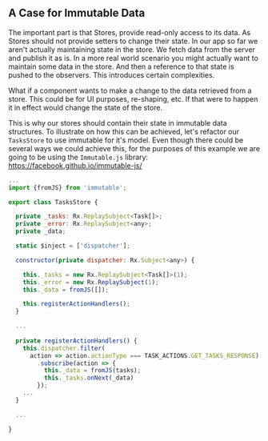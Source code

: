 ## A Case for Immutable Data

The important part is that Stores, provide read-only access to its data. As Stores should not provide setters to change their state. In our app so far we aren't actually maintaining state in the store. We fetch data from the server and publish it as is. In a more real world scenario you might actually want to maintain some data in the store. And then a reference to that state is pushed to the observers. This introduces certain complexities.

What if a component wants to make a change to the data retrieved from a store. This could be for UI purposes, re-shaping, etc. If that were to happen it in effect would change the state of the store.

This is why our stores should contain their state in immutable data structures. To illustrate on how this can be achieved, let's refactor our `TasksStore` to use immutable for it's model. Even though there could be several ways we could achieve this, for the purposes of this example we are going to be using the `Immutable.js` library: https://facebook.github.io/immutable-js/

```javascript
...
import {fromJS} from 'immutable';

export class TasksStore {

  private _tasks: Rx.ReplaySubject<Task[]>;
  private _error: Rx.ReplaySubject<any>;
  private _data;

  static $inject = ['dispatcher'];

  constructor(private dispatcher: Rx.Subject<any>) {

    this._tasks = new Rx.ReplaySubject<Task[]>(1);
    this._error = new Rx.ReplaySubject(1);
    this._data = fromJS([]);

    this.registerActionHandlers();
  }

  ...
  
  private registerActionHandlers() {
    this.dispatcher.filter(
      action => action.actionType === TASK_ACTIONS.GET_TASKS_RESPONSE)
        .subscribe(action => {
          this._data = fromJS(tasks);
          this._tasks.onNext(_data)
        });
    ...
  }

  ...

}
```
